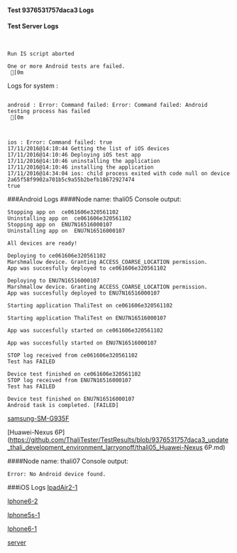#### Test 9376531757daca3 Logs

#### Test Server Logs
```

 
Run IS script aborted
 
One or more Android tests are failed.
 [0m

```


Logs for system : 
```

android : Error: Command failed: Error: Command failed: Android testing process has failed
 [0m



ios : Error: Command failed: true
17/11/2016@14:10:44 Getting the list of iOS devices 
17/11/2016@14:10:46 Deploying iOS test app 
17/11/2016@14:10:46 uninstalling the application 
17/11/2016@14:10:46 installing the application 
17/11/2016@14:34:04 ios: child process exited with code null on device 2a65f58f9902a701b5c9a55b2befb18672927474 
true

```
###Android Logs
####Node name: thali05
Console output:
```
Stopping app on  ce061606e320561102
Uninstalling app on  ce061606e320561102
Stopping app on  ENU7N16516000107
Uninstalling app on  ENU7N16516000107

All devices are ready!

Deploying to ce061606e320561102
Marshmallow device. Granting ACCESS_COARSE_LOCATION permission.
App was succesfully deployed to ce061606e320561102

Deploying to ENU7N16516000107
Marshmallow device. Granting ACCESS_COARSE_LOCATION permission.
App was succesfully deployed to ENU7N16516000107

Starting application ThaliTest on ce061606e320561102

Starting application ThaliTest on ENU7N16516000107

App was succesfully started on ce061606e320561102

App was succesfully started on ENU7N16516000107

STOP log received from ce061606e320561102
Test has FAILED

Device test finished on ce061606e320561102 
STOP log received from ENU7N16516000107
Test has FAILED

Device test finished on ENU7N16516000107 
Android task is completed. [FAILED]
```
[samsung-SM-G935F](https://github.com/ThaliTester/TestResults/blob/9376531757daca3_update_thali_development_environment_larryonoff/thali05_samsung-SM-G935F.md)

[Huawei-Nexus 6P](https://github.com/ThaliTester/TestResults/blob/9376531757daca3_update_thali_development_environment_larryonoff/thali05_Huawei-Nexus 6P.md)

####Node name: thali07
Console output:
```
Error: No Android device found. 
```

###iOS Logs
[IpadAir2-1](https://github.com/ThaliTester/TestResults/blob/9376531757daca3_update_thali_development_environment_larryonoff/iOS_IpadAir2-1.md)

[Iphone6-2](https://github.com/ThaliTester/TestResults/blob/9376531757daca3_update_thali_development_environment_larryonoff/iOS_Iphone6-2.md)

[Iphone5s-1](https://github.com/ThaliTester/TestResults/blob/9376531757daca3_update_thali_development_environment_larryonoff/iOS_Iphone5s-1.md)

[Iphone6-1](https://github.com/ThaliTester/TestResults/blob/9376531757daca3_update_thali_development_environment_larryonoff/iOS_Iphone6-1.md)

[server](https://github.com/ThaliTester/TestResults/blob/9376531757daca3_update_thali_development_environment_larryonoff/iOS_server.md)




